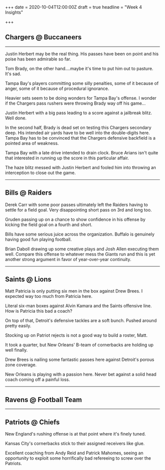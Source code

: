 +++
date = 2020-10-04T12:00:00Z
draft = true
headline = "Week 4 Insights"

+++
## Chargers @ Buccaneers

***

Justin Herbert may be the real thing. His passes have been on point and his poise has been admirable so far.

Tom Brady, on the other hand....maybe it's time to put him out to pasture. It's sad.

Tampa Bay's players committing some silly penalties, some of it because of anger, some of it because of procedural ignorance.

Heavier sets seem to be doing wonders for Tampa Bay's offense. I wonder if the Chargers pass rushers were throwing Brady way off his game...

Justin Herbert with a big pass leading to a score against a jailbreak blitz. Well done.

In the second half, Brady is dead set on testing this Chargers secondary deep. His intended air yards have to be well into the double-digits here. Tampa Bay has to be convinced that the Chargers defensive backfield is a pointed area of weakness.

Tampa Bay with a late drive intended to drain clock. Bruce Arians isn't quite that interested in running up the score in this particular affair.

The haze blitz messed with Justin Herbert and fooled him into throwing an interception to close out the game.

***

## Bills @ Raiders

Derek Carr with some poor passes ultimately left the Raiders having to settle for a field goal. Very disappointing short pass on 3rd and long too.

Gruden passing up on a chance to show confidence in his offense by kicking the field goal on a fourth and short.

Bills have some serious juice across the organization. Buffalo is genuinely having good fun playing football.

Brian Daboll drawing up some creative plays and Josh Allen executing them well. Compare this offense to whatever mess the Giants run and this is yet another strong argument in favor of year-over-year continuity.

***

## Saints @ Lions

Matt Patricia is only putting six men in the box against Drew Brees. I expected way too much from Patricia here.

Literal six-man boxes against Alvin Kamara and the Saints offensive line. How is Patricia this bad a coach?

On top of that, Detroit's defensive tackles are a soft bunch. Pushed around pretty easily.

Stocking up on Patriot rejects is not a good way to build a roster, Matt.

It took a quarter, but New Orleans' B-team of cornerbacks are holding up well finally.

Drew Brees is nailing some fantastic passes here against Detroit's porous zone coverage.

New Orleans is playing with a passion here. Never bet against a solid head coach coming off a painful loss.

***

## Ravens @ Football Team

***

## Patriots @ Chiefs

New England's rushing offense is at that point where it's finely tuned.

Kansas City's cornerbacks stick to their assigned receivers like glue.

Excellent coaching from Andy Reid and Patrick Mahomes, seeing an opportunity to exploit some horrifically bad refereeing to screw over the Patriots.